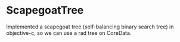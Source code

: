 ScapegoatTree
=============

Implemented a scapegoat tree (self-balancing binary search tree) in objective-c, so we can use a rad tree on CoreData.